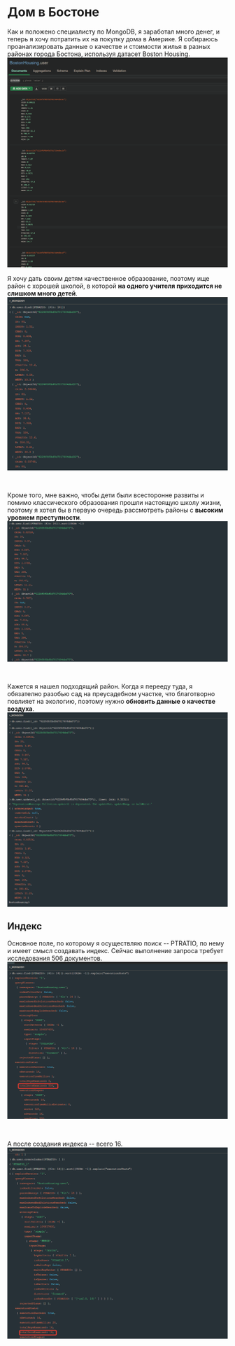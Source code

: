 # Дом в Бостоне

Как и положено специалисту по MongoDB, я заработал много денег, и теперь я хочу потратить их на покупку дома в Америке. Я собираюсь проанализировать данные о качестве и стоимости жилья в разных районах города Бостона, используя датасет Boston Housing.
![Preview](Images/preview.png)

Я хочу дать своим детям качественное образование, поэтому ище район с хорошей школой, в которой __на одного учителя приходится не слишком много детей__.
![First query](Images/ptratio.png)  

<br>

Кроме того, мне важно, чтобы дети были всесторонне развиты и помимо классического образования прошли настоящую школу жизни, поэтому я хотел бы в первую очередь рассмотреть районы с __высоким уровнем преступности__.
![Second query](Images/ptratio_crime.png)

<br>

Кажется я нашел подходящий район. Когда я перееду туда, я обязателно разобью сад на преусадебном участке, что благотворно повлияет на экологию, поэтому нужно __обновить данные о качестве воздуха__.
![Update query](Images/nox.png)

## Индекс
Основное поле, по которому я осуществляю поиск -- PTRATIO, по нему и имеет смысл создавать индекс. Сейчас выполнение запроса требует исследования 506 документов.
![No index](Images/after_index.png)

<br>

А после создания индекса -- всего 16.
![Index](Images/before_index.png)
